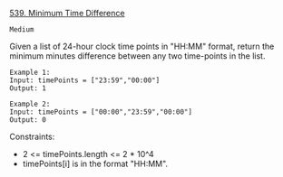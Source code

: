[539. Minimum Time Difference](https://leetcode.com/problems/minimum-time-difference/description/)

`Medium`

Given a list of 24-hour clock time points in "HH:MM" format, return the minimum minutes difference between any two time-points in the list.
 
```
Example 1:
Input: timePoints = ["23:59","00:00"]
Output: 1

Example 2:
Input: timePoints = ["00:00","23:59","00:00"]
Output: 0
```
 

Constraints:

- 2 <= timePoints.length <= 2 * 10^4
- timePoints[i] is in the format "HH:MM".

